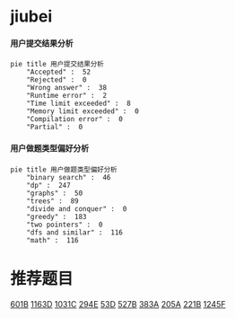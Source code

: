 # jiubei

<!-- tabs:start -->



#### **用户提交结果分析**

```mermaid
pie title 用户提交结果分析
    "Accepted" :  52
    "Rejected" :  0
    "Wrong answer" :  38
    "Runtime error" :  2
    "Time limit exceeded" :  8
    "Memory limit exceeded" :  0
    "Compilation error" :  0
    "Partial" :  0
```

#### **用户做题类型偏好分析**

```mermaid
pie title 用户做题类型偏好分析
    "binary search" :  46
    "dp" :  247
    "graphs" :  50
    "trees" :  89
    "divide and conquer" :  0
    "greedy" :  183
    "two pointers" :  0
    "dfs and similar" :  116
    "math" :  116
```



<!-- tabs:end -->
# 推荐题目
[601B](https://codeforces.com/contest/601/problem/B)
[1163D](https://codeforces.com/contest/1163/problem/D)
[1031C](https://codeforces.com/contest/1031/problem/C)
[294E](https://codeforces.com/contest/294/problem/E)
[53D](https://codeforces.com/contest/53/problem/D)
[527B](https://codeforces.com/contest/527/problem/B)
[383A](https://codeforces.com/contest/383/problem/A)
[205A](https://codeforces.com/contest/205/problem/A)
[221B](https://codeforces.com/contest/221/problem/B)
[1245F](https://codeforces.com/contest/1245/problem/F)
